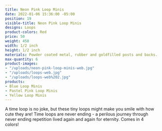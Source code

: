 ```yaml
---
title: Neon Pink Loop Minis
date: 2022-01-06 15:36:00 -05:00
position: 19
visible-title: Neon Pink Loop Minis
designs: Loops
product-colors: Red
price: 50
weight: 450
width: 1/2 inch
height: 1/2 inch
materials: Powder coated metal, rubber and goldfilled posts and backs.
max-quantity: 6
product-images:
- "/uploads/neon-pink-loop-minis-web.jpg"
- "/uploads/loops-web.jpg"
- "/uploads/loops-web%202.jpg"
products:
- Blue Loop Minis
- Pastel Pink Loop Minis
- Yellow Loop Minis
---
```


A time loop is no joke, but these tiny loops might make you smile with how cute they are! Time loops are never ending - a perilous journey through never ending repetition lived again and again for eternity. Comes in 4 colors!  